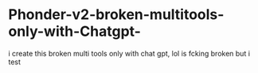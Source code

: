 # Phonder-v2-broken-multitools-only-with-Chatgpt-
i create this broken multi tools only with chat gpt, lol is fcking broken but i test
